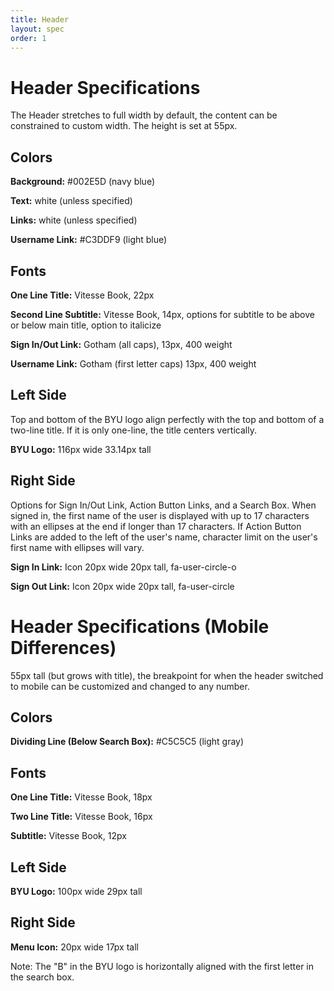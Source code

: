 ```yaml
---
title: Header
layout: spec
order: 1
---
```


# Header Specifications
The Header stretches to full width by default, the content can be constrained to custom width. The height is set at 55px.

## Colors
__Background:__ #002E5D (navy blue)

__Text:__ white (unless specified)

__Links:__ white (unless specified)

__Username Link:__ #C3DDF9 (light blue)

## Fonts
__One Line Title:__ Vitesse Book, 22px

__Second Line Subtitle:__ Vitesse Book, 14px, options for subtitle to be above or below main title, option to italicize

__Sign In/Out Link:__ Gotham (all caps), 13px, 400 weight

__Username Link:__ Gotham (first letter caps) 13px, 400 weight

## Left Side
Top and bottom of the BYU logo align perfectly with the top and bottom of a two-line title. If it is only one-line, the title centers vertically.

__BYU Logo:__ 116px wide 33.14px tall

## Right Side
Options for Sign In/Out Link, Action Button Links, and a Search Box. When signed in, the first name of the user is displayed with up to 17 characters with an ellipses at the end if longer than 17 characters. If Action Button Links are added to the left of the user's name, character limit on the user's first name with ellipses will vary.

__Sign In Link:__ Icon 20px wide 20px tall, fa-user-circle-o 

__Sign Out Link:__ Icon 20px wide 20px tall, fa-user-circle

# Header Specifications (Mobile Differences)
55px tall (but grows with title), the breakpoint for when the header switched to mobile can be customized and changed to any number.

## Colors
__Dividing Line (Below Search Box):__ #C5C5C5 (light gray)

## Fonts
__One Line Title:__ Vitesse Book, 18px

__Two Line Title:__ Vitesse Book, 16px

__Subtitle:__ Vitesse Book, 12px

## Left Side
__BYU Logo:__ 100px wide 29px tall

## Right Side
__Menu Icon:__ 20px wide 17px tall

Note: The "B" in the BYU logo is horizontally aligned with the first letter in the search box.
